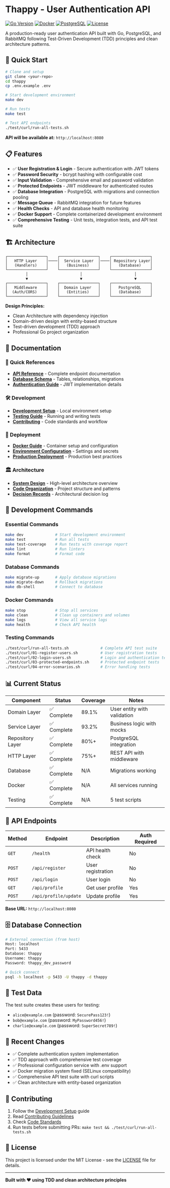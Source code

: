 # Thappy - User Authentication API

[![Go Version](https://img.shields.io/badge/Go-1.24-blue.svg)](https://golang.org/)
[![Docker](https://img.shields.io/badge/Docker-Compose-blue.svg)](https://docs.docker.com/compose/)
[![PostgreSQL](https://img.shields.io/badge/PostgreSQL-15-blue.svg)](https://www.postgresql.org/)
[![License](https://img.shields.io/badge/License-MIT-green.svg)](LICENSE)

A production-ready user authentication API built with Go, PostgreSQL, and RabbitMQ following Test-Driven Development (TDD) principles and clean architecture patterns.

## 🚀 Quick Start

```bash
# Clone and setup
git clone <your-repo>
cd thappy
cp .env.example .env

# Start development environment
make dev

# Run tests
make test

# Test API endpoints
./test/curl/run-all-tests.sh
```

**API will be available at:** `http://localhost:8080`

## 📋 Features

- ✅ **User Registration & Login** - Secure authentication with JWT tokens
- ✅ **Password Security** - bcrypt hashing with configurable cost
- ✅ **Input Validation** - Comprehensive email and password validation
- ✅ **Protected Endpoints** - JWT middleware for authenticated routes
- ✅ **Database Integration** - PostgreSQL with migrations and connection pooling
- ✅ **Message Queue** - RabbitMQ integration for future features
- ✅ **Health Checks** - API and database health monitoring
- ✅ **Docker Support** - Complete containerized development environment
- ✅ **Comprehensive Testing** - Unit tests, integration tests, and API test suite

## 🏗️ Architecture

```
┌─────────────────┐    ┌─────────────────┐    ┌─────────────────┐
│   HTTP Layer    │────│  Service Layer  │────│ Repository Layer│
│   (Handlers)    │    │   (Business)    │    │   (Database)    │
└─────────────────┘    └─────────────────┘    └─────────────────┘
         │                       │                       │
         ▼                       ▼                       ▼
┌─────────────────┐    ┌─────────────────┐    ┌─────────────────┐
│   Middleware    │    │  Domain Layer   │    │   PostgreSQL    │
│  (Auth/CORS)    │    │   (Entities)    │    │   (Database)    │
└─────────────────┘    └─────────────────┘    └─────────────────┘
```

**Design Principles:**
- Clean Architecture with dependency injection
- Domain-driven design with entity-based structure
- Test-driven development (TDD) approach
- Professional Go project organization

## 📖 Documentation

### 🎯 Quick References
- [**API Reference**](docs/api/README.md) - Complete endpoint documentation
- [**Database Schema**](docs/api/database.md) - Tables, relationships, migrations
- [**Authentication Guide**](docs/guides/authentication.md) - JWT implementation details

### 🛠️ Development
- [**Development Setup**](docs/development/setup.md) - Local environment setup
- [**Testing Guide**](docs/development/testing.md) - Running and writing tests
- [**Contributing**](docs/development/contributing.md) - Code standards and workflow

### 🚀 Deployment
- [**Docker Guide**](docs/deployment/docker.md) - Container setup and configuration
- [**Environment Configuration**](docs/deployment/configuration.md) - Settings and secrets
- [**Production Deployment**](docs/deployment/production.md) - Production best practices

### 🏛️ Architecture
- [**System Design**](docs/architecture/overview.md) - High-level architecture overview
- [**Code Organization**](docs/architecture/structure.md) - Project structure and patterns
- [**Decision Records**](docs/architecture/decisions.md) - Architectural decision log

## 🔧 Development Commands

### Essential Commands
```bash
make dev              # Start development environment
make test             # Run all tests
make test-coverage    # Run tests with coverage report
make lint             # Run linters
make format           # Format code
```

### Database Commands
```bash
make migrate-up       # Apply database migrations
make migrate-down     # Rollback migrations
make db-shell         # Connect to database
```

### Docker Commands
```bash
make stop             # Stop all services
make clean            # Clean up containers and volumes
make logs             # View all service logs
make health           # Check API health
```

### Testing Commands
```bash
./test/curl/run-all-tests.sh              # Complete API test suite
./test/curl/01-register-users.sh          # User registration tests
./test/curl/02-login-users.sh             # Login and authentication tests
./test/curl/03-protected-endpoints.sh     # Protected endpoint tests
./test/curl/04-error-scenarios.sh         # Error handling tests
```

## 📊 Current Status

| Component | Status | Coverage | Notes |
|-----------|--------|----------|-------|
| Domain Layer | ✅ Complete | 89.1% | User entity with validation |
| Service Layer | ✅ Complete | 93.2% | Business logic with mocks |
| Repository Layer | ✅ Complete | 80%+ | PostgreSQL integration |
| HTTP Layer | ✅ Complete | 75%+ | REST API with middleware |
| Database | ✅ Complete | N/A | Migrations working |
| Docker | ✅ Complete | N/A | All services running |
| Testing | ✅ Complete | N/A | 5 test scripts |

## 🎯 API Endpoints

| Method | Endpoint | Description | Auth Required |
|--------|----------|-------------|---------------|
| `GET` | `/health` | API health check | No |
| `POST` | `/api/register` | User registration | No |
| `POST` | `/api/login` | User login | No |
| `GET` | `/api/profile` | Get user profile | Yes |
| `POST` | `/api/profile/update` | Update profile | Yes |

**Base URL:** `http://localhost:8080`

## 🗄️ Database Connection

```bash
# External connection (from host)
Host: localhost
Port: 5433
Database: thappy
Username: thappy
Password: thappy_dev_password

# Quick connect
psql -h localhost -p 5433 -U thappy -d thappy
```

## 🧪 Test Data

The test suite creates these users for testing:
- `alice@example.com` (password: `SecurePass123!`)
- `bob@example.com` (password: `MyPassword456!`)
- `charlie@example.com` (password: `SuperSecret789!`)

## 📝 Recent Changes

- ✅ Complete authentication system implementation
- ✅ TDD approach with comprehensive test coverage
- ✅ Professional configuration service with .env support
- ✅ Docker migration system fixed (SELinux compatibility)
- ✅ Comprehensive API test suite with curl scripts
- ✅ Clean architecture with entity-based organization

## 🤝 Contributing

1. Follow the [Development Setup](docs/development/setup.md) guide
2. Read [Contributing Guidelines](docs/development/contributing.md)
3. Check [Code Standards](docs/development/standards.md)
4. Run tests before submitting PRs: `make test && ./test/curl/run-all-tests.sh`

## 📄 License

This project is licensed under the MIT License - see the [LICENSE](LICENSE) file for details.

---

**Built with ❤️ using TDD and clean architecture principles**